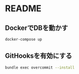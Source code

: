 # README

## DockerでDBを動かす

```bash
docker-compose up
```

## GitHooksを有効にする

```bash
bundle exec overcommit --install
```

